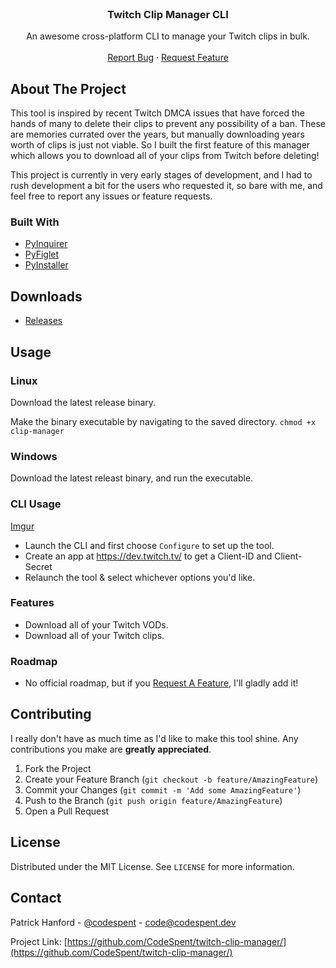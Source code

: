 <br />
<p align="center">
  <h3 align="center">Twitch Clip Manager CLI</h3>

  <p align="center">
    An awesome cross-platform CLI to manage your Twitch clips in bulk.
    <br />
    <br />
    <a href="https://github.com/CodeSpent/twitch-clip-manager/issues/new">Report Bug</a>
    ·
    <a href="https://github.com/CodeSpent/twitch-clip-manager/issues/new">Request Feature</a>
  </p>
</p>


<!-- ABOUT THE PROJECT -->
## About The Project

This tool is inspired by recent Twitch DMCA issues that have forced the hands of many to delete their clips to prevent any possibility of a ban. These are memories currated over the years, 
but manually downloading years worth of clips is just not viable. So I built the first feature of this manager which allows you to download all of your clips from Twitch before deleting!

This project is currently in very early stages of development, and I had to rush development a bit for the users who requested it, so bare with me, and feel free to report any issues or feature requests.

### Built With
* [PyInquirer](https://github.com/CITGuru/PyInquirer/)
* [PyFiglet](https://github.com/pwaller/pyfiglet)
* [PyInstaller](https://github.com/pyinstaller/pyinstaller)


## Downloads

- [Releases](https://github.com/CodeSpent/twitch-clip-manager/releases)


## Usage

### Linux
Download the latest release binary.

Make the binary executable by navigating to the saved directory.
`chmod +x clip-manager`

### Windows
Download the latest releast binary, and run the executable.

### CLI Usage
[Imgur](https://imgur.com/YGsUFQU)

- Launch the CLI and first choose `Configure` to set up the tool.
- Create an app at https://dev.twitch.tv/ to get a Client-ID and Client-Secret
- Relaunch the tool & select whichever options you'd like.

### Features
- Download all of your Twitch VODs.
- Download all of your Twitch clips.

### Roadmap
- No official roadmap, but if you <a href="https://github.com/CodeSpent/twitch-clip-manager/issues/new">Request A Feature</a>, I'll gladly add it!

## Contributing

I really don't have as much time as I'd like to make this tool shine. Any contributions you make are **greatly appreciated**.

1. Fork the Project
2. Create your Feature Branch (`git checkout -b feature/AmazingFeature`)
3. Commit your Changes (`git commit -m 'Add some AmazingFeature'`)
4. Push to the Branch (`git push origin feature/AmazingFeature`)
5. Open a Pull Request


## License

Distributed under the MIT License. See `LICENSE` for more information.


## Contact

Patrick Hanford - [@codespent](https://twitter.com/codespent) - code@codespent.dev

Project Link: [https://github.com/CodeSpent/twitch-clip-manager/](https://github.com/CodeSpent/twitch-clip-manager/)
